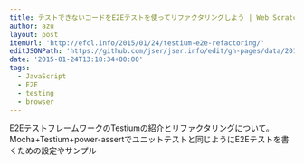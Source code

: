 ```yaml
---
title: テストできないコードをE2Eテストを使ってリファクタリングしよう | Web Scratch
author: azu
layout: post
itemUrl: 'http://efcl.info/2015/01/24/testium-e2e-refactoring/'
editJSONPath: 'https://github.com/jser/jser.info/edit/gh-pages/data/2015/01/index.json'
date: '2015-01-24T13:18:34+00:00'
tags:
  - JavaScript
  - E2E
  - testing
  - browser
---
```

E2EテストフレームワークのTestiumの紹介とリファクタリングについて。
Mocha+Testium+power-assertでユニットテストと同じようにE2Eテストを書くための設定やサンプル
